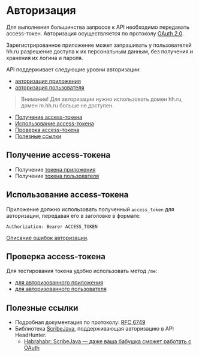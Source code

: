 # Авторизация

Для выполнения большинства запросов к API необходимо передавать access-токен.
Авторизация осуществляется по протоколу [OAuth 2.0](#links).

Зарегистрированное приложение может запрашивать у пользователей hh.ru
разрешение доступа к их персональным данным, без получения и хранения их
логина и пароля.

API поддерживает следующие уровни авторизации:
* [авторизация приложения](authorization_for_application.md)
* [авторизация пользователя](authorization_for_user.md)

> Внимание! Для авторизации нужно использовать домен hh.ru, домен m.hh.ru больше не доступен.

* [Получение access-токена](#get-access_token)
* [Использование access-токена](#use-access_token)
* [Проверка access-токена](#check-access_token)
* [Полезные ссылки](#links)

<a name="get-access_token"></a>
## Получение access-токена

* Получение [токена приложения](authorization_for_application.md#get-client-auth)
* Получение [токена пользователя](authorization_for_user.md#get-auth)

<a name="use-access_token"></a>
## Использование access-токена

Приложение должно использовать полученный `access_token` для авторизации,
передавая его в заголовке в формате:

```Authorization: Bearer ACCESS_TOKEN```

[Описание ошибок авторизации](errors.md#oauth).

<a name="check-access_token"></a>
## Проверка access-токена

Для тестирования токена удобно использовать метод `/me`:

* [для авторизованного приложения](me.md#application-info)
* [для авторизованного пользователя](me.md#user-info)

<a name="links"></a>
## Полезные ссылки

* Подробная документация по протоколу: [RFC 6749](http://tools.ietf.org/html/rfc6749)
* Библиотека [ScribeJava](https://github.com/scribejava/scribejava),
  поддерживающая авторизацию в API HeadHunter.
  * [Habrahabr: ScribeJava — даже ваша бабушка сможет работать с OAuth](https://habrahabr.ru/company/hh/blog/278957/)